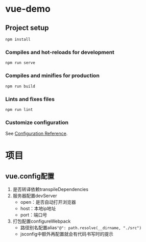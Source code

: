 # vue-demo

## Project setup
```
npm install
```

### Compiles and hot-reloads for development
```
npm run serve
```

### Compiles and minifies for production
```
npm run build
```

### Lints and fixes files
```
npm run lint
```

### Customize configuration
See [Configuration Reference](https://cli.vuejs.org/config/).


# 项目
## vue.config配置
1. 是否转译依赖transpileDependencies
2. 服务器配置devServer
    - open：是否自动打开浏览器
    - host：本地ip地址
    - port：端口号
3. 打包配置configureWebpack
    - 路径别名配置alias`"@": path.resolve(__dirname, "./src")`
    - jsconfig中额外再配置就会有代码书写时的提示